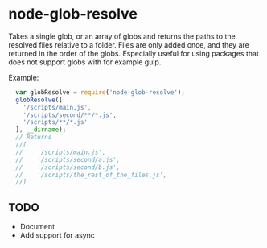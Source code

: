node-glob-resolve
=================

Takes a single glob, or an array of globs and returns the paths to the resolved files relative to a folder.
Files are only added once, and they are returned in the order of the globs.
Especially useful for using packages that does not support globs with for example gulp.

Example:
```javascript
  var globResolve = require('node-glob-resolve');
  globResolve([
    '/scripts/main.js',
    '/scripts/second/**/*.js',
    '/scripts/**/*.js'
  ], __dirname);
  // Returns 
  //[
  //    '/scripts/main.js',
  //    '/scripts/second/a.js',
  //    '/scripts/second/b.js',
  //    '/scripts/the_rest_of_the_files.js',
  //]
```

## TODO
 * Document
 * Add support for async